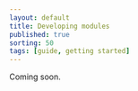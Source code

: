 ```yaml
---
layout: default
title: Developing modules
published: true
sorting: 50
tags: [guide, getting started]
---
```


Coming soon.
